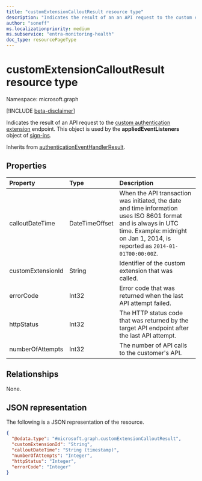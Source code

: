 ```yaml
---
title: "customExtensionCalloutResult resource type"
description: "Indicates the result of an an API request to the custom extension endpoint. This object is used by the appliedEventListeners object of sign-ins. This object is used by the appliedEventListeners object of sign-ins."
author: "soneff"
ms.localizationpriority: medium
ms.subservice: "entra-monitoring-health"
doc_type: resourcePageType
---
```


# customExtensionCalloutResult resource type

Namespace: microsoft.graph

[!INCLUDE [beta-disclaimer](../../includes/beta-disclaimer.md)]

Indicates the result of an API request to the [custom authentication extension](customauthenticationextension.md) endpoint. This object is used by the **appliedEventListeners** object of [sign-ins](../resources/signin.md).

Inherits from [authenticationEventHandlerResult](../resources/authenticationeventhandlerresult.md).

## Properties
|Property|Type|Description|
|:---|:---|:---|
|calloutDateTime|DateTimeOffset|When the API transaction was initiated, the date and time information uses ISO 8601 format and is always in UTC time. Example: midnight on Jan 1, 2014, is reported as `2014-01-01T00:00:00Z`.|
|customExtensionId|String|Identifier of the custom extension that was called.|
|errorCode|Int32|Error code that was returned when the last API attempt failed.|
|httpStatus|Int32|The HTTP status code that was returned by the target API endpoint after the last API attempt.|
|numberOfAttempts|Int32|The number of API calls to the customer's API.|

## Relationships
None.

## JSON representation
The following is a JSON representation of the resource.
<!-- {
  "blockType": "resource",
  "@odata.type": "microsoft.graph.customExtensionCalloutResult"
}
-->
``` json
{
  "@odata.type": "#microsoft.graph.customExtensionCalloutResult",
  "customExtensionId": "String",
  "calloutDateTime": "String (timestamp)",
  "numberOfAttempts": "Integer",
  "httpStatus": "Integer",
  "errorCode": "Integer"
}
```

